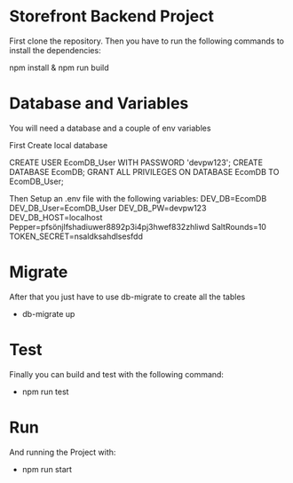 # Storefront Backend Project

First clone the repository. Then you have to run the following commands to install the dependencies:

npm install & npm run build

# Database and Variables

You will need a database and a couple of env variables

First Create local database

CREATE USER EcomDB_User WITH PASSWORD 'devpw123';
CREATE DATABASE EcomDB;
GRANT ALL PRIVILEGES ON DATABASE EcomDB TO EcomDB_User;

Then Setup an .env file with the following variables:
DEV_DB=EcomDB
DEV_DB_User=EcomDB_User
DEV_DB_PW=devpw123
DEV_DB_HOST=localhost
Pepper=pfsönjlfshadiuwer8892p3i4pj3hwef832zhliwd
SaltRounds=10
TOKEN_SECRET=nsaldksahdlsesfdd

# Migrate

After that you just have to use db-migrate to create all the tables

- db-migrate up

# Test

Finally you can build and test with the following command:

- npm run test

# Run

And running the Project with:

- npm run start
